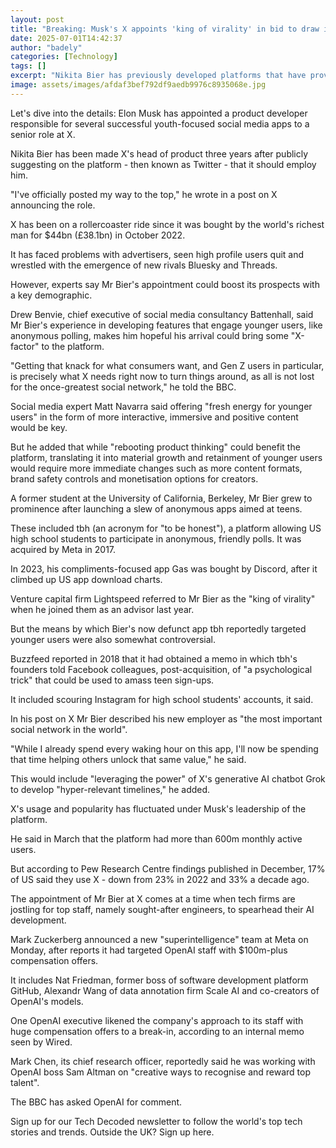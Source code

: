 ```yaml
---
layout: post
title: "Breaking: Musk's X appoints 'king of virality' in bid to draw in younger users"
date: 2025-07-01T14:42:37
author: "badely"
categories: [Technology]
tags: []
excerpt: "Nikita Bier has previously developed platforms that have proved popular with teen users."
image: assets/images/afdaf3bef792df9aedb9976c8935068e.jpg
---
```


Let's dive into the details: Elon Musk has appointed a product developer responsible for several successful youth-focused social media apps to a senior role at X.

Nikita Bier has been made X's head of product three years after publicly suggesting on the platform - then known as Twitter - that it should employ him.

"I've officially posted my way to the top," he wrote in a post on X announcing the role.

X has been on a rollercoaster ride since it was bought by the world's richest man for $44bn (£38.1bn) in October 2022.

It has faced problems with advertisers, seen high profile users quit and wrestled with the emergence of new rivals Bluesky and Threads.

However, experts say Mr Bier's appointment could boost its prospects with a key demographic.

Drew Benvie, chief executive of social media consultancy Battenhall, said Mr Bier's experience in developing features that engage younger users, like anonymous polling, makes him hopeful his arrival could bring some "X-factor" to the platform.

"Getting that knack for what consumers want, and Gen Z users in particular, is precisely what X needs right now to turn things around, as all is not lost for the once-greatest social network," he told the BBC.

Social media expert Matt Navarra said offering "fresh energy for younger users" in the form of more interactive, immersive and positive content would be key.

But he added that while "rebooting product thinking" could benefit the platform, translating it into material growth and retainment of younger users would require more immediate changes such as more content formats, brand safety controls and monetisation options for creators.

A former student at the University of California, Berkeley, Mr Bier grew to prominence after launching a slew of anonymous apps aimed at teens.

These included tbh (an acronym for "to be honest"), a platform allowing US high school students to participate in anonymous, friendly polls. It was acquired by Meta in 2017.

In 2023, his compliments-focused app Gas was bought by Discord, after it climbed up US app download charts.

Venture capital firm Lightspeed referred to Mr Bier as the "king of virality" when he joined them as an advisor last year.

But the means by which Bier's now defunct app tbh reportedly targeted younger users were also somewhat controversial.

Buzzfeed reported in 2018 that it had obtained a memo in which tbh's founders told Facebook colleagues, post-acquisition, of "a psychological trick" that could be used to amass teen sign-ups.

It included scouring Instagram for high school students' accounts, it said.

In his post on X Mr Bier described his new employer as "the most important social network in the world". 

"While I already spend every waking hour on this app, I'll now be spending that time helping others unlock that same value," he said.

This would include "leveraging the power" of X's generative AI chatbot Grok to develop "hyper-relevant timelines," he added.

X's usage and popularity has fluctuated under Musk's leadership of the platform.

He said in March that the platform had more than 600m monthly active users.

But according to Pew Research Centre findings published in December, 17% of US said they use X - down from 23% in 2022 and 33% a decade ago.

The appointment of Mr Bier at X comes at a time when tech firms are jostling for top staff, namely sought-after engineers, to spearhead their AI development.

Mark Zuckerberg announced a new "superintelligence" team at Meta on Monday, after reports it had targeted OpenAI staff with $100m-plus compensation offers.

It includes Nat Friedman, former boss of software development platform GitHub, Alexandr Wang of data annotation firm Scale AI and co-creators of OpenAI's models.

One OpenAI executive likened the company's approach to its staff with huge compensation offers to a break-in, according to an internal memo seen by Wired.

Mark Chen, its chief research officer, reportedly said he was working with OpenAI boss Sam Altman on "creative ways to recognise and reward top talent".

The BBC has asked OpenAI for comment.

Sign up for our Tech Decoded newsletter to follow the world's top tech stories and trends. Outside the UK? Sign up here.

